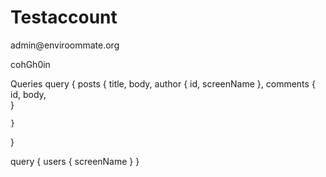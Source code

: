 <h1>Testaccount</h1>
<p>admin@enviroommate.org</p>
<p>cohGh0in</p>

Queries
  query {
    posts {
      title,
      body,
      author {
        id,
        screenName
      },
      comments {
        id,
        body,      
      }
      
    }
  }

  query {
    users {
      screenName
    }
  }

